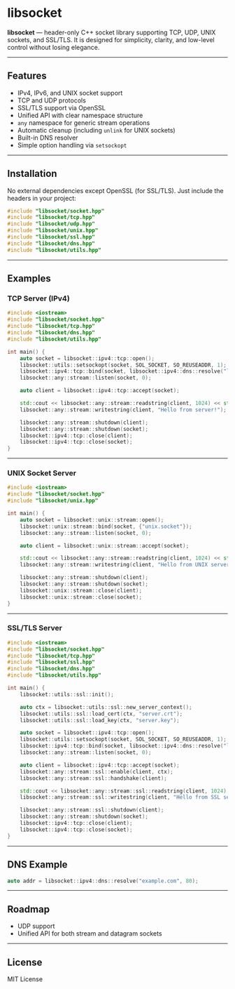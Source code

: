  # libsocket

 **libsocket** — header-only C++ socket library supporting TCP, UDP, UNIX sockets, and SSL/TLS.
 It is designed for simplicity, clarity, and low-level control without losing elegance.

 ---

 ## Features

 - IPv4, IPv6, and UNIX socket support
 - TCP and UDP protocols
 - SSL/TLS support via OpenSSL
 - Unified API with clear namespace structure
 - `any` namespace for generic stream operations
 - Automatic cleanup (including `unlink` for UNIX sockets)
 - Built-in DNS resolver
 - Simple option handling via `setsockopt`

 ---

 ## Installation

 No external dependencies except OpenSSL (for SSL/TLS).
 Just include the headers in your project:

 ```cpp
 #include "libsocket/socket.hpp"
 #include "libsocket/tcp.hpp"
 #include "libsocket/udp.hpp"
 #include "libsocket/unix.hpp"
 #include "libsocket/ssl.hpp"
 #include "libsocket/dns.hpp"
 #include "libsocket/utils.hpp"
 ```

 ---

 ## Examples

 ### TCP Server (IPv4)

 ```cpp
 #include <iostream>
 #include "libsocket/socket.hpp"
 #include "libsocket/tcp.hpp"
 #include "libsocket/dns.hpp"
 #include "libsocket/utils.hpp"

 int main() {
     auto socket = libsocket::ipv4::tcp::open();
     libsocket::utils::setsockopt(socket, SOL_SOCKET, SO_REUSEADDR, 1);
     libsocket::ipv4::tcp::bind(socket, libsocket::ipv4::dns::resolve("localhost", 8000));
     libsocket::any::stream::listen(socket, 0);

     auto client = libsocket::ipv4::tcp::accept(socket);

     std::cout << libsocket::any::stream::readstring(client, 1024) << std::endl;
     libsocket::any::stream::writestring(client, "Hello from server!");

     libsocket::any::stream::shutdown(client);
     libsocket::any::stream::shutdown(socket);
     libsocket::ipv4::tcp::close(client);
     libsocket::ipv4::tcp::close(socket);
 }
 ```

 ---

 ### UNIX Socket Server

 ```cpp
 #include <iostream>
 #include "libsocket/socket.hpp"
 #include "libsocket/unix.hpp"

 int main() {
     auto socket = libsocket::unix::stream::open();
     libsocket::unix::stream::bind(socket, {"unix.socket"});
     libsocket::any::stream::listen(socket, 0);

     auto client = libsocket::unix::stream::accept(socket);

     std::cout << libsocket::any::stream::readstring(client, 1024) << std::endl;
     libsocket::any::stream::writestring(client, "Hello from UNIX server!");

     libsocket::any::stream::shutdown(client);
     libsocket::any::stream::shutdown(socket);
     libsocket::unix::stream::close(client);
     libsocket::unix::stream::close(socket);
 }
 ```

 ---

 ### SSL/TLS Server

 ```cpp
 #include <iostream>
 #include "libsocket/socket.hpp"
 #include "libsocket/tcp.hpp"
 #include "libsocket/ssl.hpp"
 #include "libsocket/dns.hpp"
 #include "libsocket/utils.hpp"

 int main() {
     libsocket::utils::ssl::init();

     auto ctx = libsocket::utils::ssl::new_server_context();
     libsocket::utils::ssl::load_cert(ctx, "server.crt");
     libsocket::utils::ssl::load_key(ctx, "server.key");

     auto socket = libsocket::ipv4::tcp::open();
     libsocket::utils::setsockopt(socket, SOL_SOCKET, SO_REUSEADDR, 1);
     libsocket::ipv4::tcp::bind(socket, libsocket::ipv4::dns::resolve("localhost", 8000));
     libsocket::any::stream::listen(socket, 0);

     auto client = libsocket::ipv4::tcp::accept(socket);
     libsocket::any::stream::ssl::enable(client, ctx);
     libsocket::any::stream::ssl::handshake(client);

     std::cout << libsocket::any::stream::ssl::readstring(client, 1024) << std::endl;
     libsocket::any::stream::ssl::writestring(client, "Hello from SSL server!");

     libsocket::any::stream::ssl::shutdown(client);
     libsocket::any::stream::shutdown(socket);
     libsocket::ipv4::tcp::close(client);
     libsocket::ipv4::tcp::close(socket);
 }
 ```

 ---

 ## DNS Example

 ```cpp
 auto addr = libsocket::ipv4::dns::resolve("example.com", 80);
 ```

 ---

 ## Roadmap

 - UDP support
 - Unified API for both stream and datagram sockets

 ---

 ## License

 MIT License
